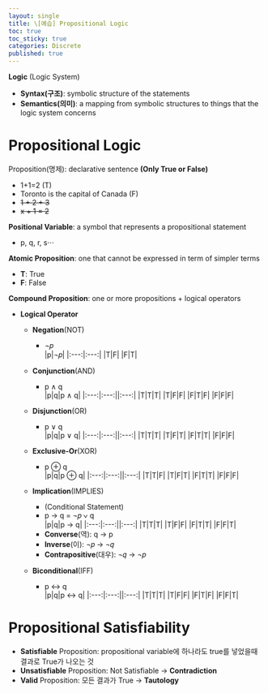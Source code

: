 ```yaml
---
layout: single
title: \[예습] Propositional Logic
toc: true
toc_sticky: true
categories: Discrete
published: true
---
```


**Logic** (Logic System)
* **Syntax(구조)**: symbolic structure of the statements
* **Semantics(의미)**: a mapping from symbolic structures to things that the logic system concerns

# Propositional Logic
Proposition(명제): declarative sentence **(Only True or False)**
-  1+1=2 (T)
-  Toronto is the capital of Canada (F)
-  ~~1 + 2 + 3~~
-  ~~x + 1 = 2~~

**Positional Variable**: a symbol that represents a propositional
statement
- p, q, r, s⋅⋅⋅

**Atomic Proposition**: one that cannot be expressed in term of simpler terms
- **T**: True
- **F**: False

**Compound Proposition**: one or more propositions + logical operators
- **Logical Operator**
  - **Negation**(NOT)
    - ¬𝑝<br/>
      |p|¬𝑝|
      |:---:|:---:|
      |T|F|
      |F|T|
  
  - **Conjunction**(AND)
    - p ∧ q<br/>
      |p|q|p ∧ q|
      |:---:|:---:||:---:|
      |T|T|T|
      |T|F|F|
      |F|T|F|
      |F|F|F|
  - **Disjunction**(OR)
    - p ∨ q<br/>
      |p|q|p ∨ q|
      |:---:|:---:||:---:|
      |T|T|T|
      |T|F|T|
      |F|T|T|
      |F|F|F|
  - **Exclusive-Or**(XOR)
    - p ⊕ q<br/>
      |p|q|p ⊕ q|
      |:---:|:---:||:---:|
      |T|T|F|
      |T|F|T|
      |F|T|T|
      |F|F|F|
  - **Implication**(IMPLIES)
    - (Conditional Statement) 
    - p → q = ¬𝑝 ∨ q<br/>
      |p|q|p → q|
      |:---:|:---:||:---:|
      |T|T|T|
      |T|F|F|
      |F|T|T|
      |F|F|T| 
    - **Converse**(역): q → p
    - **Inverse**(이): ¬𝑝 → ¬𝑞
    - **Contrapositive**(대우): ¬𝑞 → ¬𝑝
  - **Biconditional**(IFF)
    - p ↔ q<br/>
      |p|q|p ↔ q|
      |:---:|:---:||:---:|
      |T|T|T|
      |T|F|F|
      |F|T|F|
      |F|F|T|
      
# Propositional Satisfiability
* **Satisfiable** Proposition: propositional variable에 하나라도 true를 넣었을때 결과로 True가 나오는 것
* **Unsatisfiable** Proposition: Not Satisfiable -> **Contradiction**
* **Valid** Proposition: 모든 결과가 True -> **Tautology**
  
